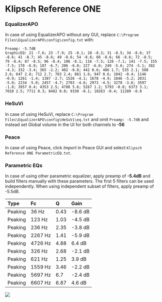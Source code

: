 # Klipsch Reference ONE

### EqualizerAPO
In case of using EqualizerAPO without any GUI, replace `C:\Program Files\EqualizerAPO\config\config.txt`
with:
```
Preamp: -5.7dB
GraphicEQ: 21 -7.6; 23 -7.9; 25 -8.1; 28 -8.3; 31 -8.5; 34 -8.6; 37 -8.6; 41 -8.7; 45 -8.6; 49 -8.6; 54 -8.6; 60 -8.6; 66 -8.6; 72 -8.5; 79 -8.4; 87 -8.5; 96 -8.4; 106 -8.1; 116 -7.5; 128 -7.1; 141 -7.5; 155 -7.5; 170 -6.9; 187 -6.7; 206 -6.0; 227 -6.0; 249 -5.6; 274 -5.1; 302 -4.3; 332 -3.4; 365 -2.2; 402 -0.8; 442 0.6; 486 1.7; 535 2.1; 588 2.6; 647 2.8; 712 2.7; 783 2.4; 861 1.6; 947 0.6; 1042 -0.4; 1146 -0.9; 1261 -1.4; 1387 -2.7; 1526 -4.1; 1678 -4.9; 1846 -5.2; 2031 -5.0; 2234 -5.0; 2457 -4.7; 2703 -4.6; 2973 -4.5; 3270 -3.6; 3597 -1.8; 3957 0.4; 4353 2.5; 4788 5.6; 5267 1.2; 5793 -0.8; 6373 3.1; 7010 2.5; 7711 0.3; 8482 0.0; 9330 -0.1; 10263 -0.4; 11289 -0.0
```

### HeSuVi
In case of using HeSuVi, replace `C:\Program Files\EqualizerAPO\config\HeSuVi\eq.txt` and omit `Preamp:
-5.7dB` and instead set Global volume in the UI for both channels to **-56**

### Peace
In case of using Peace, click *Import* in Peace GUI and select `Klipsch Reference ONE ParametricEQ.txt`.

### Parametric EQs
In case of using other parametric equalizer, apply preamp of **-5.4dB** and build filters manually
with these parameters. The first 5 filters can be used independently.
When using independent subset of filters, apply preamp of -5.5dB.

| Type    | Fc      |    Q | Gain    |
|:--------|:--------|:-----|:--------|
| Peaking | 36 Hz   | 0.43 | -8.6 dB |
| Peaking | 123 Hz  | 1.03 | -4.5 dB |
| Peaking | 236 Hz  | 2.35 | -3.8 dB |
| Peaking | 2267 Hz | 1.41 | -5.9 dB |
| Peaking | 4726 Hz | 4.88 | 6.4 dB  |
| Peaking | 326 Hz  | 2.68 | -2.1 dB |
| Peaking | 621 Hz  | 1.25 | 3.9 dB  |
| Peaking | 1559 Hz | 3.46 | -2.2 dB |
| Peaking | 5697 Hz | 6.7  | -2.4 dB |
| Peaking | 6607 Hz | 6.87 | 4.6 dB  |

![](https://raw.githubusercontent.com/jaakkopasanen/AutoEq/master/results/headphonecom/sbaf-serious/Klipsch%20Reference%20ONE/Klipsch%20Reference%20ONE.png)
